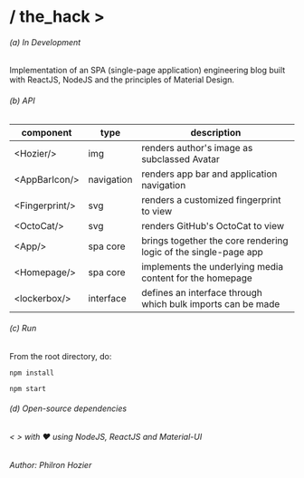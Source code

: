 
# / the_hack >

###### (a) In Development
Implementation of an SPA (single-page application) engineering blog built with ReactJS, NodeJS and the principles of Material Design.


###### (b) API
component | type | description
--- | --- | ---
&lt;Hozier/&gt; | img | renders author's image as subclassed Avatar
&lt;AppBarIcon/&gt; | navigation | renders app bar and application navigation
&lt;Fingerprint/&gt; | svg | renders a customized fingerprint to view
&lt;OctoCat/&gt; | svg | renders GitHub's OctoCat to view
&lt;App/&gt; | spa core | brings together the core rendering logic of the single-page app
&lt;Homepage/&gt; | spa core | implements the underlying media content for the homepage
&lt;lockerbox/&gt; | interface | defines an interface through which bulk imports can be made  

###### (c) Run
From the root directory, do:

`npm install`

`npm start`

###### (d) Open-source dependencies
###### < > with ♥ using NodeJS, ReactJS and Material-UI


###### Author: Philron Hozier
